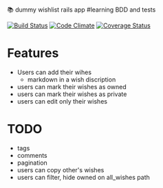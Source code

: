 :books: dummy wishlist rails app #learning BDD and tests

[![Build Status](https://travis-ci.org/handcrab/wishlist.svg?branch=master)](https://travis-ci.org/handcrab/wishlist)
[![Code Climate](https://codeclimate.com/github/handcrab/wishlist/badges/gpa.svg)](https://codeclimate.com/github/handcrab/wishlist)
[![Coverage Status](https://coveralls.io/repos/handcrab/wishlist/badge.svg)](https://coveralls.io/r/handcrab/wishlist)

# Features
- Users can add their wihes
  - markdown in a wish discription
- users can mark their wishes as owned
- users can mark their wishes as private
- users can edit only their wishes

# TODO
- tags
- comments
- pagination
- users can copy other's wishes
- users can filter, hide owned on all_wishes path
